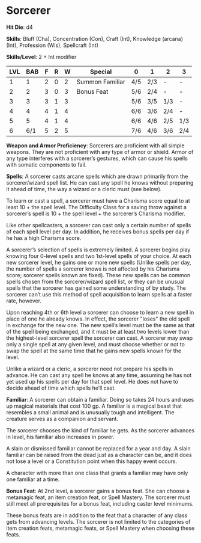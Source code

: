 # Sorcerer

**Hit Die**: d4

**Skills**: Bluff (Cha), Concentration (Con), Craft (Int), Knowledge (arcana) (Int), Profession (Wis), Spellcraft (Int)

**Skills/Level**: 2 + Int modifier

LVL | BAB | F | R | W | Special | 0 | 1 | 2 | 3
--- | --- | - | - | - | ------- | - | - | - | -
1   | 1   | 2 | 0 | 2 | Summon Familiar | 4/5 | 2/3 | -   | -  
2   | 2   | 3 | 0 | 3 | Bonus Feat | 5/6 | 2/4 | -   | -
3   | 3   | 3 | 1 | 3 |  | 5/6 | 3/5 | 1/3 | -
4   | 4   | 4 | 1 | 4 |  | 6/6 | 3/6 | 2/4 | -
5   | 5   | 4 | 1 | 4 |  | 6/6 | 4/6 | 2/5 | 1/3
6   | 6/1 | 5 | 2 | 5 |  | 7/6 | 4/6 | 3/6 | 2/4

**Weapon and Armor Proficiency**: Sorcerers are proficient with all simple weapons. They are not proficient with any type of armor or shield. Armor of any type interferes with a sorcerer’s gestures, which can cause his spells with somatic components to fail.

**Spells**: A sorcerer casts arcane spells which are drawn primarily from the sorcerer/wizard spell list. He can cast any spell he knows without preparing it ahead of time, the way a wizard or a cleric must (see below).

To learn or cast a spell, a sorcerer must have a Charisma score equal to at least 10 + the spell level. The Difficulty Class for a saving throw against a sorcerer’s spell is 10 + the spell level + the sorcerer’s Charisma modifier.

Like other spellcasters, a sorcerer can cast only a certain number of spells of each spell level per day. In addition, he receives bonus spells per day if he has a high Charisma score.

A sorcerer’s selection of spells is extremely limited. A sorcerer begins play knowing four 0-level spells and two 1st-level spells of your choice. At each new sorcerer level, he gains one or more new spells (Unlike spells per day, the number of spells a sorcerer knows is not affected by his Charisma score; sorcerer spells known are fixed). These new spells can be common spells chosen from the sorcerer/wizard spell list, or they can be unusual spells that the sorcerer has gained some understanding of by study. The sorcerer can’t use this method of spell acquisition to learn spells at a faster rate, however.

Upon reaching 4th or 6th level a sorcerer can choose to learn a new spell in place of one he already knows. In effect, the sorcerer "loses" the old spell in exchange for the new one. The new spell’s level must be the same as that of the spell being exchanged, and it must be at least two levels lower than the highest-level sorcerer spell the sorcerer can cast. A sorcerer may swap only a single spell at any given level, and must choose whether or not to swap the spell at the same time that he gains new spells known for the level.

Unlike a wizard or a cleric, a sorcerer need not prepare his spells in advance. He can cast any spell he knows at any time, assuming he has not yet used up his spells per day for that spell level. He does not have to decide ahead of time which spells he’ll cast.

**Familiar**: A sorcerer can obtain a familiar. Doing so takes 24 hours and uses up magical materials that cost 100 gp. A familiar is a magical beast that resembles a small animal and is unusually tough and intelligent. The creature serves as a companion and servant.

The sorcerer chooses the kind of familiar he gets. As the sorcerer advances in level, his familiar also increases in power.

A slain or dismissed familiar cannot be replaced for a year and day. A slain familiar can be raised from the dead just as a character can be, and it does not lose a level or a Constitution point when this happy event occurs.

A character with more than one class that grants a familiar may have only one familiar at a time.

**Bonus Feat**: At 2nd level, a sorcerer gains a bonus feat. She can choose a metamagic feat, an item creation feat, or Spell Mastery. The sorcerer must still meet all prerequisites for a bonus feat, including caster level minimums.

These bonus feats are in addition to the feat that a character of any class gets from advancing levels. The sorcerer is not limited to the categories of item creation feats, metamagic feats, or Spell Mastery when choosing these feats.